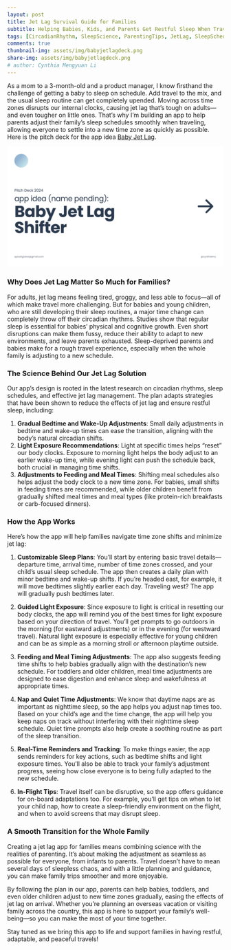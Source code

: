 ```yaml
---
layout: post
title: Jet Lag Survival Guide for Families
subtitle: Helping Babies, Kids, and Parents Get Restful Sleep When Traveling Across Time Zones
tags: [CircadianRhythm, SleepScience, ParentingTips, JetLag, SleepSchedule, TravelWithKids, FamilyTravel, ProductDevelopment]
comments: true
thumbnail-img: assets/img/babyjetlagdeck.png
share-img: assets/img/babyjetlagdeck.png
# author: Cynthia Mengyuan Li
---
```


As a mom to a 3-month-old and a product manager, I know firsthand the challenge of getting a baby to sleep on schedule. Add travel to the mix, and the usual sleep routine can get completely upended. Moving across time zones disrupts our internal clocks, causing jet lag that’s tough on adults—and even tougher on little ones. That’s why I’m building an app to help parents adjust their family’s sleep schedules smoothly when traveling, allowing everyone to settle into a new time zone as quickly as possible. Here is the pitch deck for the app idea [Baby Jet Lag](https://www.figma.com/deck/xEzXhm4H1wuRNK2Vq6FpuD).

[![baby jet lag deck](../assets/img/babyjetlagdeck.png)](https://www.figma.com/deck/xEzXhm4H1wuRNK2Vq6FpuD)


### Why Does Jet Lag Matter So Much for Families?

For adults, jet lag means feeling tired, groggy, and less able to focus—all of which make travel more challenging. But for babies and young children, who are still developing their sleep routines, a major time change can completely throw off their circadian rhythms. Studies show that regular sleep is essential for babies’ physical and cognitive growth. Even short disruptions can make them fussy, reduce their ability to adapt to new environments, and leave parents exhausted. Sleep-deprived parents and babies make for a rough travel experience, especially when the whole family is adjusting to a new schedule.

### The Science Behind Our Jet Lag Solution

Our app’s design is rooted in the latest research on circadian rhythms, sleep schedules, and effective jet lag management. The plan adapts strategies that have been shown to reduce the effects of jet lag and ensure restful sleep, including:

1. **Gradual Bedtime and Wake-Up Adjustments**: Small daily adjustments in bedtime and wake-up times can ease the transition, aligning with the body’s natural circadian shifts.
2. **Light Exposure Recommendations**: Light at specific times helps “reset” our body clocks. Exposure to morning light helps the body adjust to an earlier wake-up time, while evening light can push the schedule back, both crucial in managing time shifts.
3. **Adjustments to Feeding and Meal Times**: Shifting meal schedules also helps adjust the body clock to a new time zone. For babies, small shifts in feeding times are recommended, while older children benefit from gradually shifted meal times and meal types (like protein-rich breakfasts or carb-focused dinners).

### How the App Works

Here’s how the app will help families navigate time zone shifts and minimize jet lag:

1. **Customizable Sleep Plans**: You’ll start by entering basic travel details—departure time, arrival time, number of time zones crossed, and your child’s usual sleep schedule. The app then creates a daily plan with minor bedtime and wake-up shifts. If you’re headed east, for example, it will move bedtimes slightly earlier each day. Traveling west? The app will gradually push bedtimes later.

2. **Guided Light Exposure**: Since exposure to light is critical in resetting our body clocks, the app will remind you of the best times for light exposure based on your direction of travel. You’ll get prompts to go outdoors in the morning (for eastward adjustments) or in the evening (for westward travel). Natural light exposure is especially effective for young children and can be as simple as a morning stroll or afternoon playtime outside.

3. **Feeding and Meal Timing Adjustments**: The app also suggests feeding time shifts to help babies gradually align with the destination’s new schedule. For toddlers and older children, meal time adjustments are designed to ease digestion and enhance sleep and wakefulness at appropriate times.

4. **Nap and Quiet Time Adjustments**: We know that daytime naps are as important as nighttime sleep, so the app helps you adjust nap times too. Based on your child’s age and the time change, the app will help you keep naps on track without interfering with their nighttime sleep schedule. Quiet time prompts also help create a soothing routine as part of the sleep transition.

5. **Real-Time Reminders and Tracking**: To make things easier, the app sends reminders for key actions, such as bedtime shifts and light exposure times. You’ll also be able to track your family’s adjustment progress, seeing how close everyone is to being fully adapted to the new schedule.

6. **In-Flight Tips**: Travel itself can be disruptive, so the app offers guidance for on-board adaptations too. For example, you’ll get tips on when to let your child nap, how to create a sleep-friendly environment on the flight, and when to avoid screens that may disrupt sleep.

### A Smooth Transition for the Whole Family

Creating a jet lag app for families means combining science with the realities of parenting. It’s about making the adjustment as seamless as possible for everyone, from infants to parents. Travel doesn’t have to mean several days of sleepless chaos, and with a little planning and guidance, you can make family trips smoother and more enjoyable.

By following the plan in our app, parents can help babies, toddlers, and even older children adjust to new time zones gradually, easing the effects of jet lag on arrival. Whether you’re planning an overseas vacation or visiting family across the country, this app is here to support your family’s well-being—so you can make the most of your time together.

Stay tuned as we bring this app to life and support families in having restful, adaptable, and peaceful travels!
